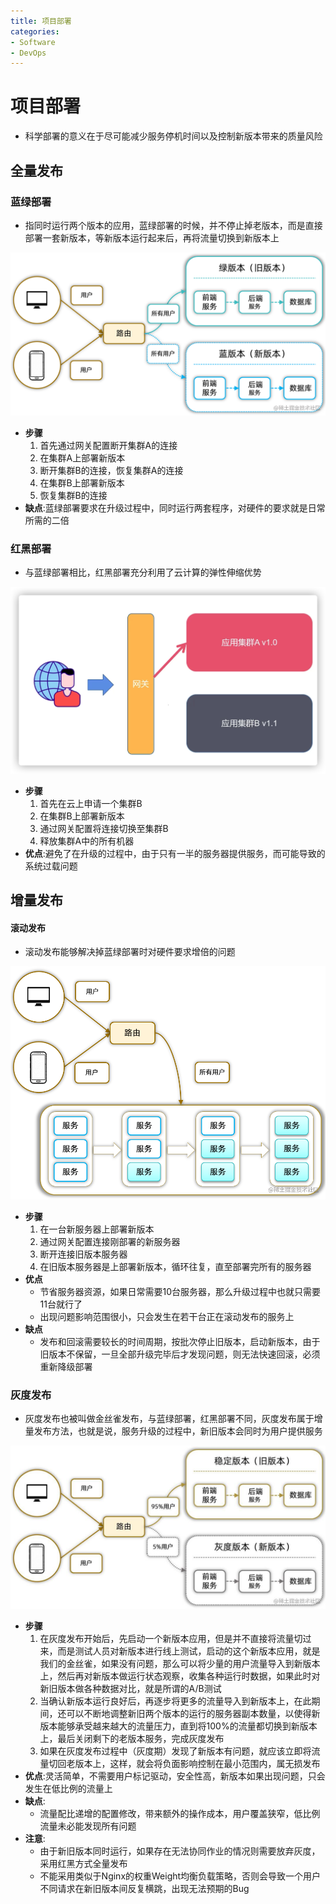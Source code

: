 ```yaml
---
title: 项目部署
categories:
- Software
- DevOps
---
```

# 项目部署

- 科学部署的意义在于尽可能减少服务停机时间以及控制新版本带来的质量风险

## 全量发布

### 蓝绿部署

- 指同时运行两个版本的应用，蓝绿部署的时候，并不停止掉老版本，而是直接部署一套新版本，等新版本运行起来后，再将流量切换到新版本上

![img](https://raw.githubusercontent.com/LuShan123888/Files/main/Pictures/6ef5991ec2d04c6fa5144a3dcaf37862~tplv-k3u1fbpfcp-watermark.image)

- **步骤**
    1. 首先通过网关配置断开集群A的连接
    2. 在集群A上部署新版本
    3. 断开集群B的连接，恢复集群A的连接
    4. 在集群B上部署新版本
    5. 恢复集群B的连接
- **缺点**:蓝绿部署要求在升级过程中，同时运行两套程序，对硬件的要求就是日常所需的二倍

### 红黑部署

- 与蓝绿部署相比，红黑部署充分利用了云计算的弹性伸缩优势

![iShot2021-12-11 23.51.31](https://raw.githubusercontent.com/LuShan123888/Files/main/Pictures/iShot2021-12-11%2023.51.31.png)

- **步骤**
    1. 首先在云上申请一个集群B
    2. 在集群B上部署新版本
    3. 通过网关配置将连接切换至集群B
    4. 释放集群A中的所有机器
- **优点**:避免了在升级的过程中，由于只有一半的服务器提供服务，而可能导致的系统过载问题

## 增量发布

#### 滚动发布

- 滚动发布能够解决掉蓝绿部署时对硬件要求增倍的问题

![img](https://raw.githubusercontent.com/LuShan123888/Files/main/Pictures/a92ef5204c804ddaa2b50b7b06d51934~tplv-k3u1fbpfcp-watermark.image)

- **步骤**
    1. 在一台新服务器上部署新版本
    2. 通过网关配置连接刚部署的新服务器
    3. 断开连接旧版本服务器
    4. 在旧版本服务器是上部署新版本，循环往复，直至部署完所有的服务器
- **优点**
    - 节省服务器资源，如果日常需要10台服务器，那么升级过程中也就只需要11台就行了
    - 出现问题影响范围很小，只会发生在若干台正在滚动发布的服务上
- **缺点**
    - 发布和回滚需要较长的时间周期，按批次停止旧版本，启动新版本，由于旧版本不保留，一旦全部升级完毕后才发现问题，则无法快速回滚，必须重新降级部署

### 灰度发布

- 灰度发布也被叫做金丝雀发布，与蓝绿部署，红黑部署不同，灰度发布属于增量发布方法，也就是说，服务升级的过程中，新旧版本会同时为用户提供服务

![img](https://raw.githubusercontent.com/LuShan123888/Files/main/Pictures/2d7594abf5134f40bd7ed9e5127aa9e9~tplv-k3u1fbpfcp-watermark.image)

- **步骤**
    1. 在灰度发布开始后，先启动一个新版本应用，但是并不直接将流量切过来，而是测试人员对新版本进行线上测试，启动的这个新版本应用，就是我们的金丝雀，如果没有问题，那么可以将少量的用户流量导入到新版本上，然后再对新版本做运行状态观察，收集各种运行时数据，如果此时对新旧版本做各种数据对比，就是所谓的A/B测试
    2. 当确认新版本运行良好后，再逐步将更多的流量导入到新版本上，在此期间，还可以不断地调整新旧两个版本的运行的服务器副本数量，以使得新版本能够承受越来越大的流量压力，直到将100%的流量都切换到新版本上，最后关闭剩下的老版本服务，完成灰度发布
    3. 如果在灰度发布过程中（灰度期）发现了新版本有问题，就应该立即将流量切回老版本上，这样，就会将负面影响控制在最小范围内，属无损发布
- **优点**:灵活简单，不需要用户标记驱动，安全性高，新版本如果出现问题，只会发生在低比例的流量上
- **缺点**:
    - 流量配比递增的配置修改，带来额外的操作成本，用户覆盖狭窄，低比例流量未必能发现所有问题
- **注意**:
    - 由于新旧版本同时运行，如果存在无法协同作业的情况则需要放弃灰度，采用红黑方式全量发布
    - 不能采用类似于Nginx的权重Weight均衡负载策略，否则会导致一个用户不同请求在新旧版本间反复横跳，出现无法预期的Bug